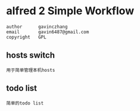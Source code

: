 # alfred 2 Simple Workflow
	author		gavinczhang
	email		gavin6487@gmail.com
	copyright	GPL


## hosts switch
	用于简单管理本机hosts

## todo list
	简单的todo list